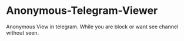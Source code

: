 # Anonymous-Telegram-Viewer
Anonymous View in telegram. While you are block or want see channel without seen.
